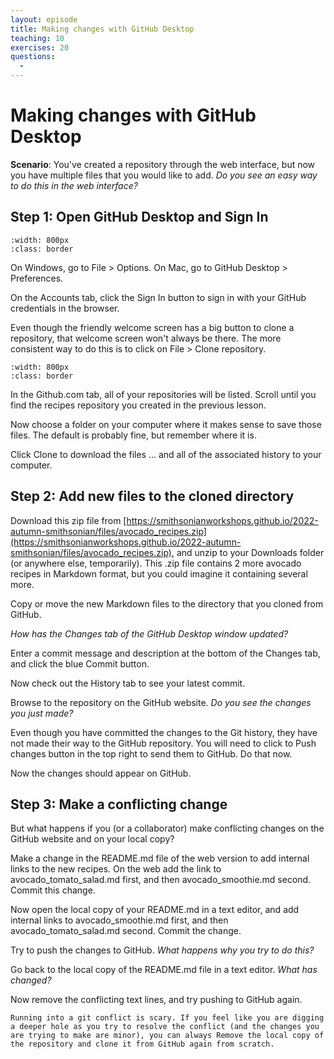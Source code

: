 ```yaml
---
layout: episode
title: Making changes with GitHub Desktop
teaching: 10
exercises: 20
questions:
  - 
---
```


# Making changes with GitHub Desktop

**Scenario**: You've created a repository through the web interface, but now you have multiple files that you would like to add. *Do you see an easy way to do this in the web interface?*

## Step 1: Open GitHub Desktop and Sign In

```{image} /img/gh-desktop-changes/desktop_welcome.jpg
:width: 800px
:class: border
```

On Windows, go to File > Options. On Mac, go to GitHub Desktop > Preferences.

On the Accounts tab, click the Sign In button to sign in with your GitHub credentials in the browser.

Even though the friendly welcome screen has a big button to clone a repository, that welcome screen won't always be there. The more consistent way to do this is to click on File > Clone repository.

```{image} /img/gh-desktop-changes/clone_repo.jpg
:width: 800px
:class: border
```

In the Github.com tab, all of your repositories will be listed. Scroll until you find the recipes repository you created in the previous lesson.

Now choose a folder on your computer where it makes sense to save those files. The default is probably fine, but remember where it is.

Click Clone to download the files ... and all of the associated history to your computer.

## Step 2: Add new files to the cloned directory

Download this zip file from [https://smithsonianworkshops.github.io/2022-autumn-smithsonian/files/avocado_recipes.zip](https://smithsonianworkshops.github.io/2022-autumn-smithsonian/files/avocado_recipes.zip), and unzip to your Downloads folder (or anywhere else, temporarily). This .zip file contains 2 more avocado recipes in Markdown format, but you could imagine it containing several more.

Copy or move the new Markdown files to the directory that you cloned from GitHub.

*How has the Changes tab of the GitHub Desktop window updated?*

Enter a commit message and description at the bottom of the Changes tab, and click the blue Commit button.

Now check out the History tab to see your latest commit.

Browse to the repository on the GitHub website. *Do you see the changes you just made?*

Even though you have committed the changes to the Git history, they have not made their way to the GitHub repository. You will need to click to Push changes button in the top right to send them to GitHub. Do that now.

Now the changes should appear on GitHub.

## Step 3: Make a conflicting change

But what happens if you (or a collaborator) make conflicting changes on the GitHub website and on your local copy?

Make a change in the README.md file of the web version to add internal links to the new recipes. On the web add the link to avocado_tomato_salad.md first, and then avocado_smoothie.md second. Commit this change.

Now open the local copy of your README.md in a text editor, and add internal links to avocado_smoothie.md first, and then avocado_tomato_salad.md second. Commit the change.

Try to push the changes to GitHub. *What happens why you try to do this?*

Go back to the local copy of the README.md file in a text editor. *What has changed?*

Now remove the conflicting text lines, and try pushing to GitHub again.

```{admonition} Resolving conflicts
Running into a git conflict is scary. If you feel like you are digging a deeper hole as you try to resolve the conflict (and the changes you are trying to make are minor), you can always Remove the local copy of the repository and clone it from GitHub again from scratch.
```

